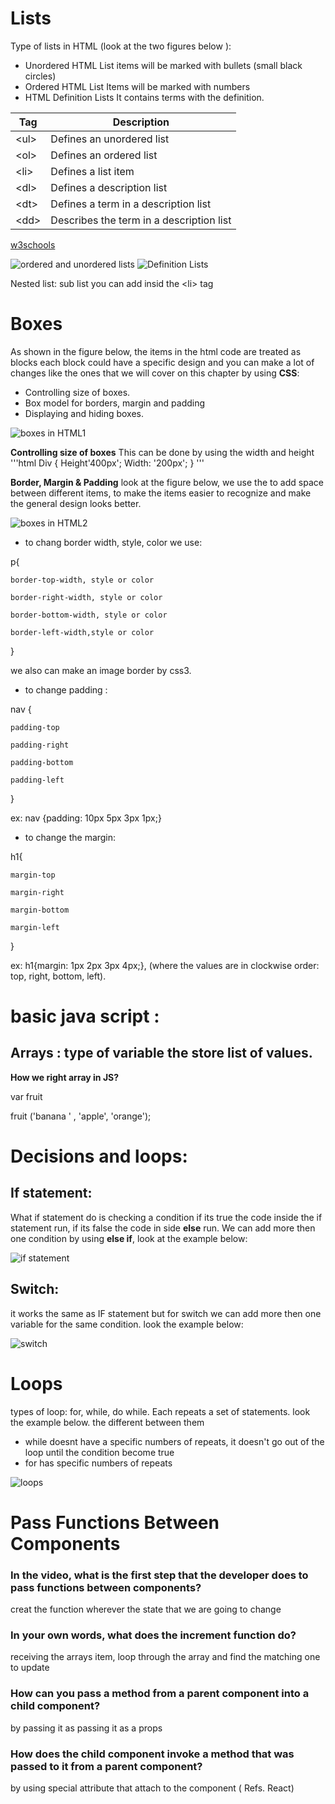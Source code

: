 # Lists
Type of lists in HTML (look at the two figures below ):
* Unordered HTML List
  items will be marked with bullets (small black circles)
* Ordered HTML List
Items will be marked with numbers 
* HTML Definition  Lists
It contains terms with the definition.

| Tag	                | Description                                  |
|-----------------------|----------------------------------------------|
| &lt;ul&gt;	        | Defines an unordered list                    |
| &lt;ol&gt;	        |  Defines an ordered list                     |
| &lt;li&gt;	        |  Defines a list item                         |
| &lt;dl&gt;	        |  Defines a description list                  |
| &lt;dt&gt;	        |  Defines a term in a description list        |
| &lt;dd&gt;	        |  Describes the term in a description list    |




[w3schools]( https://www.w3schools.com/html/html_lists.asp)

![ordered and unordered lists]( https://cdn.clickworker.com/wp-content/uploads/2015/03/Bildschirmfoto-2015-03-23-um-15.51.48.png)
![ Definition Lists]( https://images.slideplayer.com/8/2430756/slides/slide_16.jpg) 

Nested list: sub list you can add insid the &lt;li&gt; tag
# Boxes

As shown in the figure below, the items in the html code are treated as blocks each block could have a specific design and you can make a lot of changes like the ones that we will cover on this chapter by using **CSS**:
* Controlling size of boxes.
* Box model for borders, margin and padding
* Displaying and hiding boxes.



![boxes in HTML1]( https://apprize.best/html5/way/way.files/image035.jpg)



**Controlling size of boxes**
This can be done by using the width and height 
'''html
Div {
Height'400px';
Width: '200px'; }
'''


**Border, Margin & Padding**
look at the figure below, we use the to add space between different items, to make the items easier to recognize and make the general design looks better.



![boxes in HTML2]( https://i.stack.imgur.com/cP5Oo.jpg)


* to chang border width, style, color we use:

 p{
    
    border-top-width, style or color
    
    border-right-width, style or color
    
    border-bottom-width, style or color
    
    border-left-width,style or color
 }

we also can make an image border by css3.


* to change padding :

nav {
    
    padding-top
    
    padding-right
    
    padding-bottom
    
    padding-left
}

ex: nav {padding: 10px 5px 3px 1px;}

* to change the margin:

h1{
    
    margin-top
    
    margin-right
    
    margin-bottom
    
    margin-left
}

ex: h1{margin: 1px 2px 3px 4px;}, (where the values are in clockwise order: top, right, bottom, left).

# basic java script :
## Arrays : type of variable the store list of values.

**How we right array in JS?**

var fruit 


fruit ('banana ' , 'apple', 'orange'); 

# Decisions and loops:
 
 ## If statement:

What if statement do is checking a condition if its true the code inside the if statement run, if its false the code in side **else** run. 
We can add more then one condition by using **else if**, look at the example below:


![if statement](https://www.learnbyexample.org/wp-content/uploads/r/r-if-else-if-else-statement-syntax.png)


## Switch:

it works the same as IF statement but for switch we can add more then one variable for the same condition. look the example below:

![switch](https://2.bp.blogspot.com/-XUiJMULtK1A/Vr3yoIN9b8I/AAAAAAAAAD8/WikSgHfKdYI/s1600/Syntax-of-Switch-Case-Stetement-in-C-Programming.jpg)


# Loops

 types of loop: for, while, do while. Each repeats a set of statements. look the example below. 
 the different between them 
 - while doesnt have a specific numbers of repeats, it doesn't go out of the loop until the condition become true
 - for has specific numbers of repeats 


 ![loops](https://slidetodoc.com/presentation_image_h/ea31c3f96b49add5f3671309afeadd81/image-11.jpg)
  

# Pass Functions Between Components


### In the video, what is the first step that the developer does to pass functions between components?
creat the function wherever the state that we are going to change
### In your own words, what does the increment function do?
receiving the arrays item, loop through the array and find the matching one to update
### How can you pass a method from a parent component into a child component?
by passing it as passing it as a props
### How does the child component invoke a method that was passed to it from a parent component?
by using special attribute that attach to the component ( Refs. React)